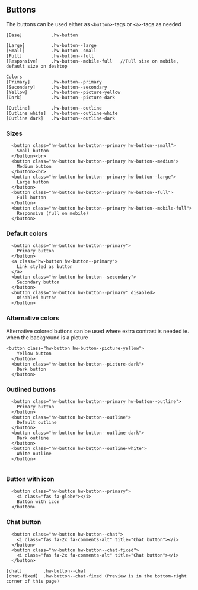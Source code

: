 ## Buttons

The buttons can be used either as `<button>`-tags or `<a>`-tags as needed

```code
[Base]           .hw-button

[Large]          .hw-button--large
[Small]          .hw-button--small
[Full]           .hw-button--full
[Responsive]     .hw-button--mobile-full   //Full size on mobile, default size on desktop

Colors
[Primary]        .hw-button--primary
[Secondary]      .hw-button--secondary
[Yellow]         .hw-button--picture-yellow
[Dark]           .hw-button--picture-dark

[Outline]        .hw-button--outline
[Outline white]  .hw-button--outline-white
[Outline dark]   .hw-button--outline-dark

```

### Sizes

```html|span-4
  <button class="hw-button hw-button--primary hw-button--small">
    Small button
  </button><br>
  <button class="hw-button hw-button--primary hw-button--medium">
    Medium button
  </button><br>
  <button class="hw-button hw-button--primary hw-button--large">
    Large button
  </button>
  <button class="hw-button hw-button--primary hw-button--full">
    Full button
  </button>
  <button class="hw-button hw-button--primary hw-button--mobile-full">
    Responsive (full on mobile)
  </button>

```

### Default colors

```html|span-4
  <button class="hw-button hw-button--primary">
    Primary button
  </button>
  <a class="hw-button hw-button--primary">
    Link styled as button
  </a>
  <button class="hw-button hw-button--secondary">
    Secondary button
  </button>
  <button class="hw-button hw-button--primary" disabled>
    Disabled button
  </button>
```

### Alternative colors
Alternative colored buttons can be used where extra contrast is needed ie. when the background is a picture

```html|span-6
<button class="hw-button hw-button--picture-yellow">
    Yellow button 
  </button>
  <button class="hw-button hw-button--picture-dark">
    Dark button
  </button>
```

### Outlined buttons

```html|span-4,plain,light
  <button class="hw-button hw-button--primary hw-button--outline">
    Primary button
  </button>
  <button class="hw-button hw-button--outline">
    Default outline
  </button>
  <button class="hw-button hw-button--outline-dark">
    Dark outline
  </button>
  <button class="hw-button hw-button--outline-white">
    White outline
  </button>
  
```

### Button with icon

```html|span-4
  <button class="hw-button hw-button--primary">
    <i class="fas fa-globe"></i>
    Button with icon
  </button>
```

### Chat button

```html|span-4
  <button class="hw-button hw-button--chat">
    <i class="fas fa-2x fa-comments-alt" title="Chat button"></i>
  </button>
  <button class="hw-button hw-button--chat-fixed">
    <i class="fas fa-2x fa-comments-alt" title="Chat button"></i>
  </button>
```

```code
[chat]        .hw-button--chat
[chat-fixed]  .hw-button--chat-fixed (Preview is in the bottom-right corner of this page)
```
